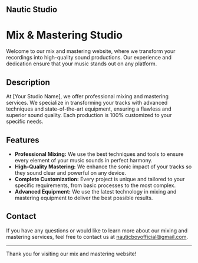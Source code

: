 ## Nautic Studio
# Mix & Mastering Studio

Welcome to our mix and mastering website, where we transform your recordings into high-quality sound productions. Our experience and dedication ensure that your music stands out on any platform.

## Description

At [Your Studio Name], we offer professional mixing and mastering services. We specialize in transforming your tracks with advanced techniques and state-of-the-art equipment, ensuring a flawless and superior sound quality. Each production is 100% customized to your specific needs.

## Features

- **Professional Mixing:** We use the best techniques and tools to ensure every element of your music sounds in perfect harmony.
- **High-Quality Mastering:** We enhance the sonic impact of your tracks so they sound clear and powerful on any device.
- **Complete Customization:** Every project is unique and tailored to your specific requirements, from basic processes to the most complex.
- **Advanced Equipment:** We use the latest technology in mixing and mastering equipment to deliver the best possible results.

## Contact

If you have any questions or would like to learn more about our mixing and mastering services, feel free to contact us at [nauticboyofficial@gmail.com](nauticboyofficial@gmail.com).

---

Thank you for visiting our mix and mastering website!
